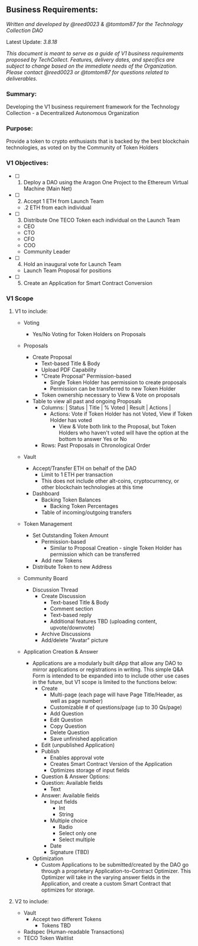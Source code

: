 ## Business Requirements:
*Written and developed by @reed0023 & @tomtom87 for the Technology Collection DAO*

Latest Update: *3.8.18*

*This document is meant to serve as a guide of V1 business requirements proposed by TechCollect. Features, delivery dates, 
and specifics are subject to change based on the immediate needs of the Organization. Please contact @reed0023 or @tomtom87 for questions related to deliverables.*

### Summary: 
Developing the V1 business requirement framework for the Technology Collection - a Decentralized Autonomous Organization

### Purpose:
Provide a token to crypto enthusiasts that is backed by the best blockchain technologies, as voted on by the Community of Token Holders

### V1 Objectives: 

- [ ] 1. Deploy a DAO using the Aragon One Project to the Ethereum Virtual Machine (Main Net)
- [ ] 2. Accept 1 ETH from Launch Team 
    - .2 ETH from each individual 
- [ ] 3. Distribute One TECO Token each individual on the Launch Team
    - CEO
    - CTO
    - CFO
    - COO
    - Community Leader
- [ ] 4. Hold an inaugural vote for Launch Team
    - Launch Team Proposal for positions
- [ ] 5. Create an Application for Smart Contract Conversion

### V1 Scope
 
 1. V1 to include:
    - Voting
      - Yes/No Voting for Token Holders on Proposals
    
    - Proposals
      - Create Proposal
        - Text-based Title & Body
        - Upload PDF Capability
        - "Create Proposal" Permission-based
          - Single Token Holder has permission to create proposals
          - Permission can be transferred to new Token Holder
        - Token ownership necessary to View & Vote on proposals
      - Table to view all past and ongoing Proposals
        - Columns: | Status | Title | % Voted | Result | Actions |
          - Actions: Vote if Token Holder has not Voted, View if Token Holder has voted
            - View & Vote both link to the Proposal, but Token Holders who haven't voted will have the option at the bottom to
            answer Yes or No
        - Rows: Past Proposals in Chronological Order
        
    - Vault
      - Accept/Transfer ETH on behalf of the DAO
        - Limit to 1 ETH per transaction
        - This does not include other alt-coins, cryptocurrency, or other blockchain technologies at this time
      - Dashboard
        - Backing Token Balances
          - Backing Token Percentages
        - Table of incoming/outgoing transfers

    - Token Management
      - Set Outstanding Token Amount
        - Permission-based
          - Similar to Proposal Creation - single Token Holder has permission which can be transferred
        - Add new Tokens
      - Distribute Token to new Address
      
    - Community Board
      - Discussion Thread
        - Create Discussion
          - Text-based Title & Body
          - Comment section
          - Text-based reply
          - Additional features TBD (uploading content, upvote/downvote)
        - Archive Discussions
        - Add/delete "Avatar" picture
        
    - Application Creation & Answer
      - Applications are a modularly built dApp that allow any DAO to mirror applications or registrations in writing. This simple Q&A Form is intended to be expanded into to include other use cases in the future, but V1 scope is limited to the functions below:
         - Create
           - Multi-page (each page will have Page Title/Header, as well as page number)
           - Customizable # of questions/page (up to 30 Qs/page)
            - Add Question
            - Edit Question
            - Copy Question
            - Delete Question
           - Save unfinished application
         - Edit (unpublished Application)
         - Publish
            - Enables approval vote
            - Creates Smart Contract Version of the Application
            - Optimizes storage of input fields
        - Question & Answer Options:
        - Question: Available fields
          - Text
        - Answer: Available fields
          - Input fields
            - Int
            - String
          - Multiple choice
            - Radio
            - Select only one
            - Select multiple
          - Date
          - Signature (TBD)
      - Optimization
        - Custom Applications to be submitted/created by the DAO go through a proprietary Application-to-Contract Optimizer.
          This Optimizer will take in the varying answer fields in the Application, and create a custom Smart Contract that
          optimizes for storage.
        
 2. V2 to include:
    - Vault
      - Accept two different Tokens
        - Tokens TBD
    - Radspec (Human-readable Transactions)
    - TECO Token Waitlist

